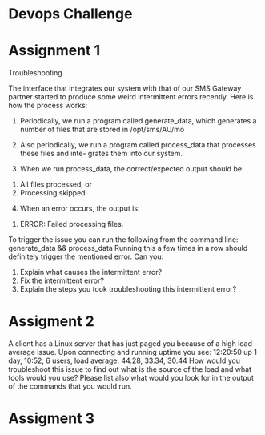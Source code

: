 # Devops Challenge

# Assignment 1

Troubleshooting

The interface that integrates our system with that of our SMS Gateway partner started
to produce some weird intermittent errors recently.
Here is how the process works:
1) Periodically, we run a program called generate_data, which generates a number of files that
are stored in /opt/sms/AU/mo

2) Also periodically, we run a program called process_data that processes these files and inte-
grates them into our system.

3) When we run process_data, the correct/expected output should be:
1. All files processed, or
2. Processing skipped

4) When an error occurs, the output is:

1. ERROR: Failed processing files.

To trigger the issue you can run the following from the command line:
generate_data && process_data
Running this a few times in a row should definitely trigger the mentioned error.
Can you:
1) Explain what causes the intermittent error?
2) Fix the intermittent error?
3) Explain the steps you took troubleshooting this intermittent error?


# Assigment 2

A client has a Linux server that has just paged you because of a high 
load average issue. Upon connecting and running uptime you see:
12:20:50 up 1 day, 10:52, 6 users, load average: 44.28, 33.34, 30.44
How would you troubleshoot this issue to find out what is the source of 
the load and what tools would you use? Please list also what would you 
look for in the output of the commands that you would run.

# Assigment 3


